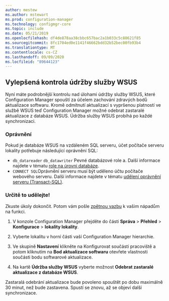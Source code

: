```yaml
---
author: mestew
ms.author: mstewart
ms.prod: configuration-manager
ms.technology: configmgr-core
ms.topic: include
ms.date: 05/21/2019
ms.openlocfilehash: df4de878aa38cbbc657bac2a1b033c5c88621f85
ms.sourcegitcommit: 8fc1704ed0e1141f46662bdd32b52bec00fb93b4
ms.translationtype: MT
ms.contentlocale: cs-CZ
ms.lasthandoff: 09/09/2020
ms.locfileid: "89644123"
---
```

## <a name="improved-control-over-wsus-maintenance"></a>Vylepšená kontrola údržby služby WSUS
<!--41101009-->

Nyní máte podrobnější kontrolu nad úlohami údržby služby WSUS, které Configuration Manager spouští za účelem zachování zdravých bodů aktualizace softwaru. Kromě odmítnutí aktualizací s vypršenou platností ve službě WSUS teď Configuration Manager možné odebrat zastaralé aktualizace z databáze WSUS. Údržba služby WSUS probíhá po každé synchronizaci.

### <a name="permissions"></a>Oprávnění

Pokud je databáze WSUS na vzdáleném SQL serveru, účet počítače serveru lokality potřebuje následující oprávnění SQL:

- `db_datareader` `db_datawriter` Pevné databázové role a. Další informace najdete v tématu [role na úrovni databáze](/sql/relational-databases/security/authentication-access/database-level-roles#fixed-database-roles).
- `CONNECT SQL`Oprávnění serveru musí být uděleno účtu počítače webového serveru. Další informace najdete v tématu [udělení oprávnění serveru (Transact-SQL)](/sql/t-sql/statements/grant-server-permissions-transact-sql).


### <a name="try-it-out"></a>Určitě to udělejte!

Zkuste úkoly dokončit. Potom vám pošle [zpětnou vazbu](../../../../understand/find-help.md#product-feedback) k vašim nápadům na funkci.

1. V konzole Configuration Manager přejděte do části **Správa**  >  **Přehled**  >  **Konfigurace**  >  **lokality lokality**.

2. Vyberte lokalitu v horní části vaší Configuration Manager hierarchie.

3. Ve skupině **Nastavení** klikněte na Konfigurovat součásti pracoviště a potom kliknutím na **Bod aktualizace softwaru** otevřete vlastnosti součásti bodu softwarové aktualizace.

4. Na kartě **Údržba služby WSUS** vyberte možnost **Odebrat zastaralé aktualizace z databáze WSUS**.

Zastaralá odebrání aktualizace bude povoleno spouštět po dobu maximálně 30 minut, než bude zastavena. Spustí se znovu, až se objeví další synchronizace.